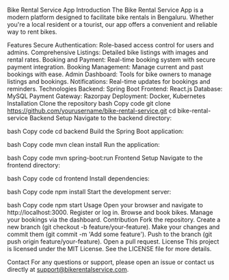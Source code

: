 Bike Rental Service App
Introduction
The Bike Rental Service App is a modern platform designed to facilitate bike rentals in Bengaluru. Whether you're a local resident or a tourist, our app offers a convenient and reliable way to rent bikes.

Features
Secure Authentication: Role-based access control for users and admins.
Comprehensive Listings: Detailed bike listings with images and rental rates.
Booking and Payment: Real-time booking system with secure payment integration.
Booking Management: Manage current and past bookings with ease.
Admin Dashboard: Tools for bike owners to manage listings and bookings.
Notifications: Real-time updates for bookings and reminders.
Technologies
Backend: Spring Boot
Frontend: React.js
Database: MySQL
Payment Gateway: Razorpay
Deployment: Docker, Kubernetes
Installation
Clone the repository
bash
Copy code
git clone https://github.com/yourusername/bike-rental-service.git
cd bike-rental-service
Backend Setup
Navigate to the backend directory:

bash
Copy code
cd backend
Build the Spring Boot application:

bash
Copy code
mvn clean install
Run the application:

bash
Copy code
mvn spring-boot:run
Frontend Setup
Navigate to the frontend directory:

bash
Copy code
cd frontend
Install dependencies:

bash
Copy code
npm install
Start the development server:

bash
Copy code
npm start
Usage
Open your browser and navigate to http://localhost:3000.
Register or log in.
Browse and book bikes.
Manage your bookings via the dashboard.
Contribution
Fork the repository.
Create a new branch (git checkout -b feature/your-feature).
Make your changes and commit them (git commit -m 'Add some feature').
Push to the branch (git push origin feature/your-feature).
Open a pull request.
License
This project is licensed under the MIT License. See the LICENSE file for more details.

Contact
For any questions or support, please open an issue or contact us directly at support@bikerentalservice.com.
